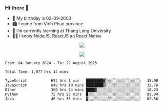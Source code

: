 ### Hi there 👋
- 🎂 My birthday is 02-09-2003
- 🏙️ I come from Vinh Phuc province
- 🌱 I’m currently learning at Thang Long University
- 🧑‍💻 I know NodeJS, ReactJS an React Native
<p align="center"><img src="https://github-readme-stats.vercel.app/api?username=tmquang0209&show_icons=true&theme=gradient"></p>
<p align="center"><img src="https://github-readme-stats.vercel.app/api/top-langs/?username=tmquang0209&hide=scss,css&langs_count=10"></p>
<!--START_SECTION:waka-->

```txt
From: 04 January 2024 - To: 22 August 2025

Total Time: 1,977 hrs 14 mins

TypeScript           692 hrs 1 min   ████████▓░░░░░░░░░░░░░░░░   35.00 %
JavaScript           648 hrs 10 mins ████████▒░░░░░░░░░░░░░░░░   32.78 %
Other                360 hrs 24 mins ████▓░░░░░░░░░░░░░░░░░░░░   18.23 %
Python               75 hrs 53 mins  █░░░░░░░░░░░░░░░░░░░░░░░░   03.84 %
Java                 46 hrs 35 mins  ▓░░░░░░░░░░░░░░░░░░░░░░░░   02.36 %
```

<!--END_SECTION:waka-->
